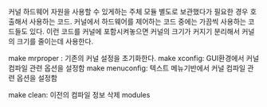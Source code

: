 커널 
하드웨어 자원을 사용할 수 있게하는 주체
모듈 
별도로 보관했다가 필요한 경우 호출해서 사용하는 코드.
커널에서 하드웨어를 제어하는 코드 중에는 가끔씩 사용하는 코드들도 있다.
이런 코드를 커널에 포함시켜놓으면 커널의 크기가 커지기 분리해서 커널의 크기를 줄이는데 사용한다.


make mrproper : 기존의 커널 설정을 초기화한다.
make xconfig: GUI환경에서 커널 컴파일 관련 옵션을 설정함
make menuconfig: 텍스트 메뉴기반에서 커널 컴파일 관련 옵션을 설정함

make clean: 이전의 컴파일 정보 삭제
modules